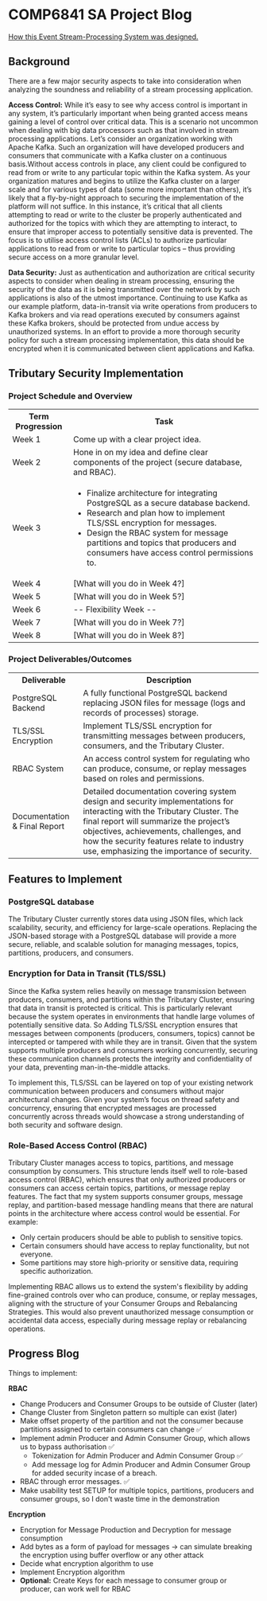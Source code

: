 # COMP6841 SA Project Blog
[How this Event Stream-Processing System was designed.](../Engineering_Requirements.md)
## Background

There are a few major security aspects to take into consideration when analyzing the soundness and reliability of a stream processing application.

**Access Control:** While it’s easy to see why access control is important in any system, it’s particularly important when being granted access means gaining a level of control over critical data. This is a scenario not uncommon when dealing with big data processors such as that involved in stream processing applications. Let’s consider an organization working with Apache Kafka. Such an organization will have developed producers and consumers that communicate with a Kafka cluster on a continuous basis.Without access controls in place, any client could be configured to read from or write to any particular topic within the Kafka system. As your organization matures and begins to utilize the Kafka cluster on a larger scale and for various types of data (some more important than others), it’s likely that a fly-by-night approach to securing the implementation of the platform will not suffice. In this instance, it’s critical that all clients attempting to read or write to the cluster be properly authenticated and authorized for the topics with which they are attempting to interact, to ensure that improper access to potentially sensitive data is prevented. The focus is to utilise access control lists (ACLs) to authorize particular applications to read from or write to particular topics – thus providing secure access on a more granular level.

**Data Security:** Just as authentication and authorization are critical security aspects to consider when dealing in stream processing, ensuring the security of the data as it is being transmitted over the network by such applications is also of the utmost importance. Continuing to use Kafka as our example platform, data-in-transit via write operations from producers to Kafka brokers and via read operations executed by consumers against these Kafka brokers, should be protected from undue access by unauthorized systems. In an effort to provide a more thorough security policy for such a stream processing implementation, this data should be encrypted when it is communicated between client applications and Kafka.

## Tributary Security Implementation
### Project Schedule and Overview
<table>
  <tr>
    <th>Term Progression</th>
    <th>Task</th>
  </tr>
  <tr>
    <td>Week 1</td>
    <td>Come up with a clear project idea.</td>
  </tr>
  <tr>
    <td>Week 2</td>
    <td>Hone in on my idea and define clear components of the project (secure database, and RBAC).</td>
  </tr>
  <tr>
    <td>Week 3</td>
    <td>
      <ul>
        <li>Finalize architecture for integrating PostgreSQL as a secure database backend.</li>
        <li>Research and plan how to implement TLS/SSL encryption for messages.</li>
        <li>Design the RBAC system for message partitions and topics that producers and consumers have access control permissions to.</li>
      </ul>
    </td>
  </tr>
  <tr>
    <td>Week 4</td>
    <td>[What will you do in Week 4?]</td>
  </tr>
  <tr>
    <td>Week 5</td>
    <td>[What will you do in Week 5?]</td>
  </tr>
  <tr>
    <td>Week 6</td>
    <td>-- Flexibility Week --</td>
  </tr>
  <tr>
    <td>Week 7</td>
    <td>[What will you do in Week 7?]</td>
  </tr>
  <tr>
    <td>Week 8</td>
    <td>[What will you do in Week 8?]</td>
  </tr>
</table>

### Project Deliverables/Outcomes
<table>
  <tr>
    <th>Deliverable</th>
    <th>Description</th>
  </tr>
  <tr>
    <td>PostgreSQL Backend</td>
    <td>A fully functional PostgreSQL backend replacing JSON files for message (logs and records of processes) storage.</td>
  </tr>
  <tr>
    <td>TLS/SSL Encryption</td>
    <td>Implement TLS/SSL encryption for transmitting messages between producers, consumers, and the Tributary Cluster.</td>
  </tr>
  <tr>
    <td>RBAC System</td>
    <td>An access control system for regulating who can produce, consume, or replay messages based on roles and permissions.</td>
  </tr>
  <tr>
    <td>Documentation & Final Report</td>
    <td>
      Detailed documentation covering system design and security implementations for interacting with the Tributary Cluster. 
      The final report will summarize the project’s objectives, achievements, challenges, and how the security features relate to industry use, 
      emphasizing the importance of security.
    </td>
  </tr>
</table>


## Features to Implement

### PostgreSQL database
The Tributary Cluster currently stores data using JSON files, which lack scalability, security, and efficiency for large-scale operations. Replacing the JSON-based storage with a PostgreSQL database will provide a more secure, reliable, and scalable solution for managing messages, topics, partitions, producers, and consumers.

### Encryption for Data in Transit (TLS/SSL)
Since the Kafka system relies heavily on message transmission between producers, consumers, and partitions within the Tributary Cluster, ensuring that data in transit is protected is critical. This is particularly relevant because the system operates in environments that handle large volumes of potentially sensitive data. So Adding TLS/SSL encryption ensures that messages between components (producers, consumers, topics) cannot be intercepted or tampered with while they are in transit. Given that the system supports multiple producers and consumers working concurrently, securing these communication channels protects the integrity and confidentiality of your data, preventing man-in-the-middle attacks.

To implement this, TLS/SSL can be layered on top of your existing network communication between producers and consumers without major architectural changes. Given your system’s focus on thread safety and concurrency, ensuring that encrypted messages are processed concurrently across threads would showcase a strong understanding of both security and software design.

### Role-Based Access Control (RBAC)
Tributary Cluster manages access to topics, partitions, and message consumption by consumers. This structure lends itself well to role-based access control (RBAC), which ensures that only authorized producers or consumers can access certain topics, partitions, or message replay features. The fact that my system supports consumer groups, message replay, and partition-based message handling means that there are natural points in the architecture where access control would be essential. For example:
- Only certain producers should be able to publish to sensitive topics.
- Certain consumers should have access to replay functionality, but not everyone.
- Some partitions may store high-priority or sensitive data, requiring specific authorization.

Implementing RBAC allows us to extend the system's flexibility by adding fine-grained controls over who can produce, consume, or replay messages, aligning with the structure of your Consumer Groups and Rebalancing Strategies. This would also prevent unauthorized message consumption or accidental data access, especially during message replay or rebalancing operations.

## Progress Blog
Things to implement:

**RBAC**
- Change Producers and Consumer Groups to be outside of Cluster (later)
- Change Cluster from Singleton pattern so multiple can exist (later)
- Make offset property of the partition and not the consumer because partitions assigned to certain consumers can change ✅
- Implement admin Producer and Admin Consumer Group, which allows us to bypass authorisation ✅
  - Tokenization for Admin Producer and Admin Consumer Group ✅
  - Add message log for Admin Producer and Admin Consumer Group for added security incase of a breach.
- RBAC through error messages. ✅
- Make usability test SETUP for multiple topics, partitions, producers and consumer groups, so I don't waste time in the demonstration

**Encryption**
- Encryption for Message Production and Decryption for message consumption
- Add bytes as a form of payload for messages -> can simulate breaking the encryption using buffer overflow or any other attack
- Decide what encryption algorithm to use
- Implement Encryption algorithm
- **Optional:** Create Keys for each message to consumer group or producer, can work well for RBAC
